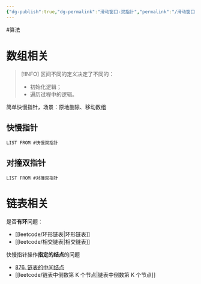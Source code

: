 ```yaml
---
{"dg-publish":true,"dg-permalink":"滑动窗口-双指针","permalink":"/滑动窗口-双指针/"}
---
```



#算法 

# 数组相关

> [!INFO] 
> 区间不同的定义决定了不同的：
> - 初始化逻辑；
> - 遍历过程中的逻辑。

简单快慢指针，场景：原地删除、移动数组

## 快慢指针

```dataview
LIST FROM #快慢双指针
```

## 对撞双指针

```dataview
LIST FROM #对撞双指针
```

# 链表相关

是否**有环**问题：

- [[leetcode/环形链表\|环形链表]]
- [[leetcode/相交链表\|相交链表]]

快慢指针操作**指定的结点**的问题

- [876. 链表的中间结点](https://leetcode-cn.com/problems/middle-of-the-linked-list/)
- [[leetcode/链表中倒数第 K 个节点\|链表中倒数第 K 个节点]]